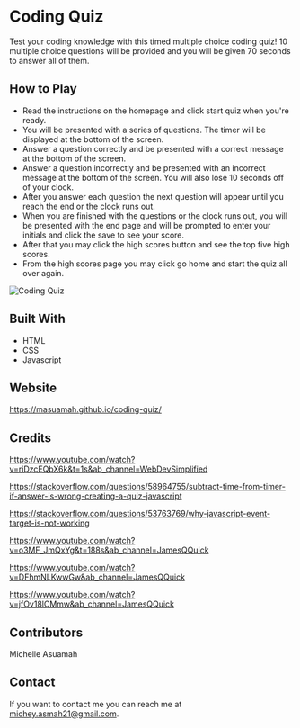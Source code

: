 # Coding Quiz

Test your coding knowledge with this timed multiple choice coding quiz!
10 multiple choice questions will be provided and you will be given 70 seconds to answer all of them. 

## How to Play
* Read the instructions on the homepage and click start quiz when you're ready.
* You will be presented with a series of questions. The timer will be displayed at the bottom of the screen.
* Answer a question correctly and be presented with a correct message at the bottom of the screen.
* Answer a question incorrectly and be presented with an incorrect message at the bottom of the screen. 
You will also lose 10 seconds off of your clock.
* After you answer each question the next question will appear until you reach the end or the clock runs out.
* When you are finished with the questions or the clock runs out, you will be presented with the 
end page and will be prompted to enter your initials and click the save to see your score.
* After that you may click the high scores button and see the top five high scores.
* From the high scores page you may click go home and start the quiz all over again.


![Coding Quiz](https://user-images.githubusercontent.com/77217156/111916716-abd8de00-8a52-11eb-9542-1c5e80f84c37.gif)

## Built With
* HTML
* CSS
* Javascript

## Website
https://masuamah.github.io/coding-quiz/

## Credits
https://www.youtube.com/watch?v=riDzcEQbX6k&t=1s&ab_channel=WebDevSimplified

https://stackoverflow.com/questions/58964755/subtract-time-from-timer-if-answer-is-wrong-creating-a-quiz-javascript

https://stackoverflow.com/questions/53763769/why-javascript-event-target-is-not-working

https://www.youtube.com/watch?v=o3MF_JmQxYg&t=188s&ab_channel=JamesQQuick

https://www.youtube.com/watch?v=DFhmNLKwwGw&ab_channel=JamesQQuick

https://www.youtube.com/watch?v=jfOv18lCMmw&ab_channel=JamesQQuick

## Contributors
Michelle Asuamah

## Contact
If you want to contact me you can reach me at michey.asmah21@gmail.com.

